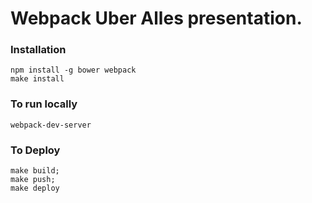 # Webpack Uber Alles presentation.

### Installation

```
npm install -g bower webpack
make install
```

### To run locally

```
webpack-dev-server
```

### To Deploy

```
make build;
make push;
make deploy
```
